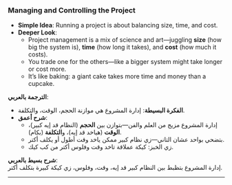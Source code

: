 ### Managing and Controlling the Project

- **Simple Idea**: Running a project is about balancing size, time, and cost.
- **Deeper Look**:
    - Project management is a mix of science and art—juggling **size** (how big the system is), **time** (how long it takes), and **cost** (how much it costs).
    - You trade one for the others—like a bigger system might take longer or cost more.
    - It’s like baking: a giant cake takes more time and money than a cupcake.

**الترجمة بالعربي**:

- **الفكرة البسيطة**: إدارة المشروع هي موازنة الحجم، الوقت، والتكلفة.
- **شرح أعمق**:
    - إدارة المشروع مزيج من العلم والفن—بتوازن بين **الحجم** (النظام قد إيه كبير)، **الوقت** (هياخد قد إيه)، و**التكلفة** (بكام).
    - بتضحي بواحد عشان التاني—زي نظام كبير ممكن ياخد وقت أطول أو يكلف أكتر.
    - زي الخبز: كيكة عملاقة تاخد وقت وفلوس أكتر من كب كيك.

**شرح بسيط بالعربي**:  
إدارة المشروع بتظبط بين النظام كبير قد إيه، وقت، وفلوس، زي كيكة كبيرة بتكلف أكتر.

---

